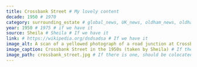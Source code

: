 ```yaml
---
title: Crossbank Street # My lovely content
decade: 1950 # 1970
category: surrounding_estate # global_news, UK_news, oldham_news, oldham_history, towers, surrounding_estate # Always exactly one category
year: 1950 # 1975 # if we have it
source: Sheila # Sheila # If we have it
link: # https://wikipedia.org/dsdsadsa # If we have it
image_alt: A scan of a yellowed photograph of a road junction at Crossbank Street. The road pictured is wet with rain, and there is a black car in the foreground behind some shrubbery. There is a shop on the corner, and some billboards opposite.  # If there is one
image_caption: Crossbank Street in the 1950s (taken by Sheila) # If there is one
image_path: crossbank_street.jpg # If there is one, should be colocated with the index.md file in the folder
---
```


